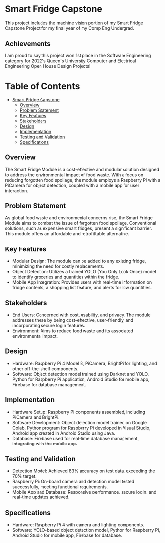 # Smart Fridge Capstone
This project includes the machine vision portion of my Smart Fridge Capstone Project for my final year of my Comp Eng Undergrad.

## Achievements
I am proud to say this project won 1st place in the Software Engineering category for 2022's Queen's University Computer and Electrical Engineering Open House Design Projects!

# Table of Contents

- [Smart Fridge Capstone](#smart-fridge-capstone)  
  - [Overview](#overview)  
  - [Problem Statement](#problem-statement)  
  - [Key Features](#key-features)  
  - [Stakeholders](#stakeholders)  
  - [Design](#design)  
  - [Implementation](#implementation)  
  - [Testing and Validation](#testing-and-validation)  
  - [Specifications](#specifications)

## Overview
The Smart Fridge Module is a cost-effective and modular solution designed to address the environmental impact of food waste. With a focus on reducing forgotten food spoilage, the module employs a Raspberry Pi with a PiCamera for object detection, coupled with a mobile app for user interaction.

## Problem Statement
As global food waste and environmental concerns rise, the Smart Fridge Module aims to combat the issue of forgotten food spoilage. Conventional solutions, such as expensive smart fridges, present a significant barrier. This module offers an affordable and retrofittable alternative.

## Key Features
* Modular Design: The module can be added to any existing fridge, minimizing the need for costly replacements.
* Object Detection: Utilizes a trained YOLO (You Only Look Once) model to identify groceries and quantities within the fridge.
* Mobile App Integration: Provides users with real-time information on fridge contents, a shopping list feature, and alerts for low quantities.

## Stakeholders
* End Users: Concerned with cost, usability, and privacy. The module addresses these by being cost-effective, user-friendly, and incorporating secure login features.
* Environment: Aims to reduce food waste and its associated environmental impact.

## Design
* Hardware: Raspberry Pi 4 Model B, PiCamera, BrightPi for lighting, and other off-the-shelf components.
* Software: Object detection model trained using Darknet and YOLO, Python for Raspberry Pi application, Android Studio for mobile app, Firebase for database management.

## Implementation
* Hardware Setup: Raspberry Pi components assembled, including PiCamera and BrightPi.
* Software Development: Object detection model trained on Google Colab, Python program for Raspberry Pi developed in Visual Studio, Android app created in Android Studio using Java.
* Database: Firebase used for real-time database management, integrating with the mobile app.

## Testing and Validation
* Detection Model: Achieved 83% accuracy on test data, exceeding the 70% target.
* Raspberry Pi: On-board camera and detection model tested successfully, meeting functional requirements.
* Mobile App and Database: Responsive performance, secure login, and real-time updates achieved.

## Specifications
* Hardware: Raspberry Pi 4 with camera and lighting components.
* Software: YOLO-based object detection model, Python for Raspberry Pi, Android Studio for mobile app, Firebase for database.
